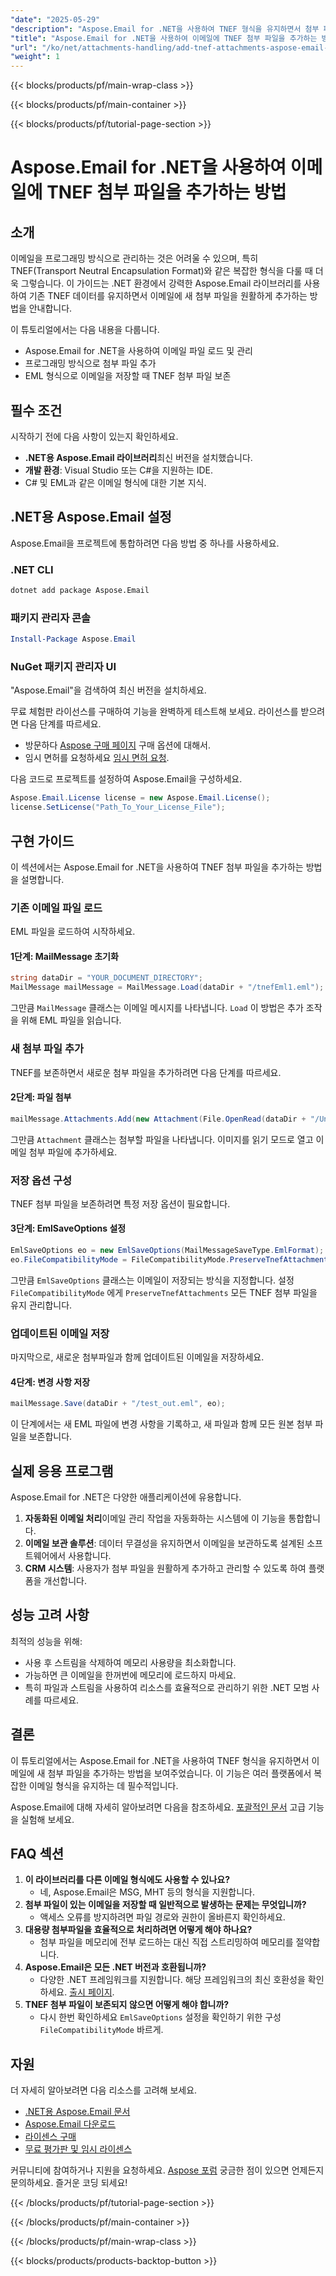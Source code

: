 ```yaml
---
"date": "2025-05-29"
"description": "Aspose.Email for .NET을 사용하여 TNEF 형식을 유지하면서 첨부 파일을 추가하는 방법을 알아보세요. 이메일 첨부 파일을 효과적으로 관리하는 방법을 단계별 가이드를 통해 알아보세요."
"title": "Aspose.Email for .NET을 사용하여 이메일에 TNEF 첨부 파일을 추가하는 방법"
"url": "/ko/net/attachments-handling/add-tnef-attachments-aspose-email-net/"
"weight": 1
---
```


{{< blocks/products/pf/main-wrap-class >}}

{{< blocks/products/pf/main-container >}}

{{< blocks/products/pf/tutorial-page-section >}}
# Aspose.Email for .NET을 사용하여 이메일에 TNEF 첨부 파일을 추가하는 방법

## 소개

이메일을 프로그래밍 방식으로 관리하는 것은 어려울 수 있으며, 특히 TNEF(Transport Neutral Encapsulation Format)와 같은 복잡한 형식을 다룰 때 더욱 그렇습니다. 이 가이드는 .NET 환경에서 강력한 Aspose.Email 라이브러리를 사용하여 기존 TNEF 데이터를 유지하면서 이메일에 새 첨부 파일을 원활하게 추가하는 방법을 안내합니다.

이 튜토리얼에서는 다음 내용을 다룹니다.
- Aspose.Email for .NET을 사용하여 이메일 파일 로드 및 관리
- 프로그래밍 방식으로 첨부 파일 추가
- EML 형식으로 이메일을 저장할 때 TNEF 첨부 파일 보존

## 필수 조건

시작하기 전에 다음 사항이 있는지 확인하세요.
- **.NET용 Aspose.Email 라이브러리**최신 버전을 설치했습니다.
- **개발 환경**: Visual Studio 또는 C#을 지원하는 IDE.
- C# 및 EML과 같은 이메일 형식에 대한 기본 지식.

## .NET용 Aspose.Email 설정

Aspose.Email을 프로젝트에 통합하려면 다음 방법 중 하나를 사용하세요.

### .NET CLI
```bash
dotnet add package Aspose.Email
```

### 패키지 관리자 콘솔
```powershell
Install-Package Aspose.Email
```

### NuGet 패키지 관리자 UI
"Aspose.Email"을 검색하여 최신 버전을 설치하세요.

무료 체험판 라이선스를 구매하여 기능을 완벽하게 테스트해 보세요. 라이선스를 받으려면 다음 단계를 따르세요.
- 방문하다 [Aspose 구매 페이지](https://purchase.aspose.com/buy) 구매 옵션에 대해서.
- 임시 면허를 요청하세요 [임시 면허 요청](https://purchase.aspose.com/temporary-license/).

다음 코드로 프로젝트를 설정하여 Aspose.Email을 구성하세요.
```csharp
Aspose.Email.License license = new Aspose.Email.License();
license.SetLicense("Path_To_Your_License_File");
```

## 구현 가이드

이 섹션에서는 Aspose.Email for .NET을 사용하여 TNEF 첨부 파일을 추가하는 방법을 설명합니다.

### 기존 이메일 파일 로드

EML 파일을 로드하여 시작하세요.

#### 1단계: MailMessage 초기화
```csharp
string dataDir = "YOUR_DOCUMENT_DIRECTORY";
MailMessage mailMessage = MailMessage.Load(dataDir + "/tnefEml1.eml");
```
그만큼 `MailMessage` 클래스는 이메일 메시지를 나타냅니다. `Load` 이 방법은 추가 조작을 위해 EML 파일을 읽습니다.

### 새 첨부 파일 추가

TNEF를 보존하면서 새로운 첨부 파일을 추가하려면 다음 단계를 따르세요.

#### 2단계: 파일 첨부
```csharp
mailMessage.Attachments.Add(new Attachment(File.OpenRead(dataDir + "/Untitled.jpg"), "Untitled.jpg", "image/jpg"));
```
그만큼 `Attachment` 클래스는 첨부할 파일을 나타냅니다. 이미지를 읽기 모드로 열고 이메일 첨부 파일에 추가하세요.

### 저장 옵션 구성

TNEF 첨부 파일을 보존하려면 특정 저장 옵션이 필요합니다.

#### 3단계: EmlSaveOptions 설정
```csharp
EmlSaveOptions eo = new EmlSaveOptions(MailMessageSaveType.EmlFormat);
eo.FileCompatibilityMode = FileCompatibilityMode.PreserveTnefAttachments;
```
그만큼 `EmlSaveOptions` 클래스는 이메일이 저장되는 방식을 지정합니다. 설정 `FileCompatibilityMode` 에게 `PreserveTnefAttachments` 모든 TNEF 첨부 파일을 유지 관리합니다.

### 업데이트된 이메일 저장

마지막으로, 새로운 첨부파일과 함께 업데이트된 이메일을 저장하세요.

#### 4단계: 변경 사항 저장
```csharp
mailMessage.Save(dataDir + "/test_out.eml", eo);
```
이 단계에서는 새 EML 파일에 변경 사항을 기록하고, 새 파일과 함께 모든 원본 첨부 파일을 보존합니다.

## 실제 응용 프로그램

Aspose.Email for .NET은 다양한 애플리케이션에 유용합니다.
1. **자동화된 이메일 처리**이메일 관리 작업을 자동화하는 시스템에 이 기능을 통합합니다.
2. **이메일 보관 솔루션**: 데이터 무결성을 유지하면서 이메일을 보관하도록 설계된 소프트웨어에서 사용합니다.
3. **CRM 시스템**: 사용자가 첨부 파일을 원활하게 추가하고 관리할 수 있도록 하여 플랫폼을 개선합니다.

## 성능 고려 사항

최적의 성능을 위해:
- 사용 후 스트림을 삭제하여 메모리 사용량을 최소화합니다.
- 가능하면 큰 이메일을 한꺼번에 메모리에 로드하지 마세요.
- 특히 파일과 스트림을 사용하여 리소스를 효율적으로 관리하기 위한 .NET 모범 사례를 따르세요.

## 결론

이 튜토리얼에서는 Aspose.Email for .NET을 사용하여 TNEF 형식을 유지하면서 이메일에 새 첨부 파일을 추가하는 방법을 보여주었습니다. 이 기능은 여러 플랫폼에서 복잡한 이메일 형식을 유지하는 데 필수적입니다.

Aspose.Email에 대해 자세히 알아보려면 다음을 참조하세요. [포괄적인 문서](https://reference.aspose.com/email/net/) 고급 기능을 실험해 보세요.

## FAQ 섹션

1. **이 라이브러리를 다른 이메일 형식에도 사용할 수 있나요?**
   - 네, Aspose.Email은 MSG, MHT 등의 형식을 지원합니다.
2. **첨부 파일이 있는 이메일을 저장할 때 일반적으로 발생하는 문제는 무엇입니까?**
   - 액세스 오류를 방지하려면 파일 경로와 권한이 올바른지 확인하세요.
3. **대용량 첨부파일을 효율적으로 처리하려면 어떻게 해야 하나요?**
   - 첨부 파일을 메모리에 전부 로드하는 대신 직접 스트리밍하여 메모리를 절약합니다.
4. **Aspose.Email은 모든 .NET 버전과 호환됩니까?**
   - 다양한 .NET 프레임워크를 지원합니다. 해당 프레임워크의 최신 호환성을 확인하세요. [출시 페이지](https://releases.aspose.com/email/net/).
5. **TNEF 첨부 파일이 보존되지 않으면 어떻게 해야 합니까?**
   - 다시 한번 확인하세요 `EmlSaveOptions` 설정을 확인하기 위한 구성 `FileCompatibilityMode` 바르게.

## 자원

더 자세히 알아보려면 다음 리소스를 고려해 보세요.
- [.NET용 Aspose.Email 문서](https://reference.aspose.com/email/net/)
- [Aspose.Email 다운로드](https://releases.aspose.com/email/net/)
- [라이센스 구매](https://purchase.aspose.com/buy)
- [무료 평가판 및 임시 라이센스](https://releases.aspose.com/email/net/)

커뮤니티에 참여하거나 지원을 요청하세요. [Aspose 포럼](https://forum.aspose.com/c/email/10) 궁금한 점이 있으면 언제든지 문의하세요. 즐거운 코딩 되세요!

{{< /blocks/products/pf/tutorial-page-section >}}

{{< /blocks/products/pf/main-container >}}

{{< /blocks/products/pf/main-wrap-class >}}

{{< blocks/products/products-backtop-button >}}